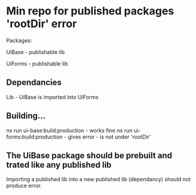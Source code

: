 # Min repo for published packages 'rootDir' error

Packages:

UiBase - publishable lib

UiForms - publishable lib

## Dependancies

Lib - UiBase is imported into UiForms

## Building...

nx run ui-base:build:production - works fine
nx run ui-forms:build:production - gives error - is not under 'rootDir'

## The UiBase package should be prebuilt and trated like any published lib

Importing a published lib into a new published lib (dependancy) should not produce error.
